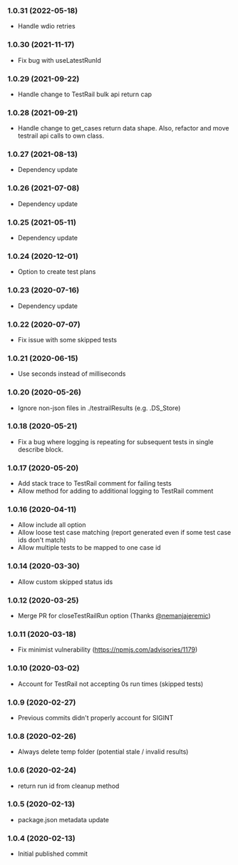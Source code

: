 ### 1.0.31 (2022-05-18)

* Handle wdio retries

### 1.0.30 (2021-11-17)

* Fix bug with useLatestRunId

### 1.0.29 (2021-09-22)

* Handle change to TestRail bulk api return cap

### 1.0.28 (2021-09-21)

* Handle change to get_cases return data shape.  Also, refactor and move testrail api calls to own class.

### 1.0.27 (2021-08-13)

* Dependency update


### 1.0.26 (2021-07-08)

* Dependency update

### 1.0.25 (2021-05-11)

* Dependency update
### 1.0.24 (2020-12-01)

* Option to create test plans

### 1.0.23 (2020-07-16)

* Dependency update

### 1.0.22 (2020-07-07)

* Fix issue with some skipped tests

### 1.0.21 (2020-06-15)

* Use seconds instead of milliseconds

### 1.0.20 (2020-05-26)

* Ignore non-json files in ./testrailResults (e.g. .DS_Store)

### 1.0.18 (2020-05-21)

* Fix a bug where logging is repeating for subsequent tests in single describe block.

### 1.0.17 (2020-05-20)

* Add stack trace to TestRail comment for failing tests
* Allow method for adding to additional logging to TestRail comment

### 1.0.16 (2020-04-11)

* Allow include all option
* Allow loose test case matching (report generated even if some test case ids don't match)
* Allow multiple tests to be mapped to one case id

### 1.0.14 (2020-03-30)

* Allow custom skipped status ids

### 1.0.12 (2020-03-25)

* Merge PR for closeTestRailRun option (Thanks [@nemanjajeremic](https://github.com/nemanjajeremic))

### 1.0.11 (2020-03-18)

* Fix minimist vulnerability (https://npmjs.com/advisories/1179)

### 1.0.10 (2020-03-02)

* Account for TestRail not accepting 0s run times (skipped tests)

### 1.0.9 (2020-02-27)

* Previous commits didn't properly account for SIGINT

### 1.0.8 (2020-02-26)

* Always delete temp folder (potential stale / invalid results)

### 1.0.6 (2020-02-24)

* return run id from cleanup method

### 1.0.5 (2020-02-13)

* package.json metadata update

### 1.0.4 (2020-02-13)

* Initial published commit